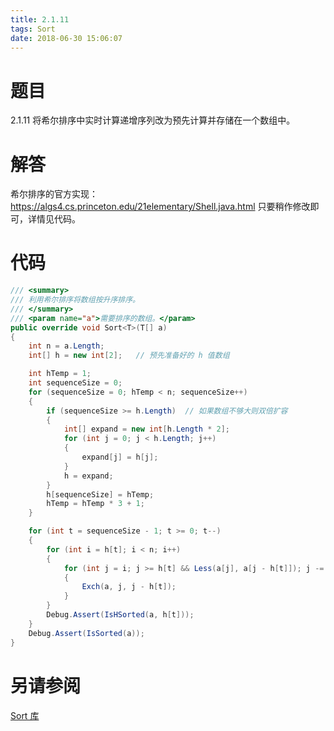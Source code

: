 ```yaml
---
title: 2.1.11
tags: Sort
date: 2018-06-30 15:06:07
---
```


# 题目

2.1.11
将希尔排序中实时计算递增序列改为预先计算并存储在一个数组中。

# 解答

希尔排序的官方实现：<https://algs4.cs.princeton.edu/21elementary/Shell.java.html>
只要稍作修改即可，详情见代码。

# 代码

```csharp
/// <summary>
/// 利用希尔排序将数组按升序排序。
/// </summary>
/// <param name="a">需要排序的数组。</param>
public override void Sort<T>(T[] a)
{
    int n = a.Length;
    int[] h = new int[2];   // 预先准备好的 h 值数组

    int hTemp = 1;
    int sequenceSize = 0;
    for (sequenceSize = 0; hTemp < n; sequenceSize++)
    {
        if (sequenceSize >= h.Length)  // 如果数组不够大则双倍扩容
        {
            int[] expand = new int[h.Length * 2];
            for (int j = 0; j < h.Length; j++)
            {
                expand[j] = h[j];
            }
            h = expand;
        }
        h[sequenceSize] = hTemp;
        hTemp = hTemp * 3 + 1;
    }

    for (int t = sequenceSize - 1; t >= 0; t--)
    {
        for (int i = h[t]; i < n; i++)
        {
            for (int j = i; j >= h[t] && Less(a[j], a[j - h[t]]); j -= h[t])
            {
                Exch(a, j, j - h[t]);
            }
        }
        Debug.Assert(IsHSorted(a, h[t]));
    }
    Debug.Assert(IsSorted(a));
}
```

# 另请参阅

[Sort 库](https://alg4.ikesnowy.com/docs/api/Sort.html)